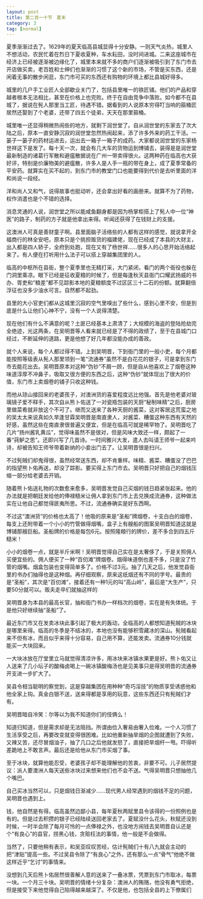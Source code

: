 ```yaml
---
layout: post
title: 第二百一十节　夏末
category: 3
tag: [normal]
---
```


夏季渐渐过去了。1629年的夏天临高县城显得十分安静。一则天气炎热，城里人不想活动，农民忙着在烈日下夏收夏种，车水耘田，没时间进城。二来这座城市在经济上已经被逐渐被边缘化了，城里本来就不多的商户们逐渐被吸引到了东门市去开店做买卖，老百姓和士绅们也渐渐的习惯了这个新的市场，不管是买东西，还是闲着无事的散步闲逛，东门市可买的东西还有购物的环境上都比县城好得多。

城里的几户手工业匠人全部歇业关门了，包括县里唯一的铁匠铺。他们的产品和穿越者根本无法相比，甚至在价格上也完败。终于在自由竞争中落败。如今都不在县城了，据说在髡人那里当工匠，待遇不错。据看到的人说原本穷得叮当响的箍桶匠居然还娶到了个老婆，还带了四五个徒弟，天天在那里箍桶。

城里唯一还显得稍微热闹些的地方，就剩下润世堂了。自从润世堂的东家去了次大陆之后，原本一直安静沉寂的润世堂忽然热闹起来，添了许多外来的药工干活。一篓子一篓子的药材运进去，运出去一箱子一箱子的成药。大家都说润世堂的东家杨世祥这下是发了。每十天一次，就会有几大车的货物运到博铺去，装得是是润世堂最新制造的诸葛行军散和避瘟散据说在广州一带卖得很火。这两种药在临高也大获好评，特别是价廉物美的避瘟散，许多人是人手一瓶的带在身上，成了夏季常备的平安药。就算实在买不起的，到东门市的教堂门口也能要得到代价是去听里面的洋和尚说一段经。

洋和尚人又和气，说得故事也挺动听，还会拿出好看的画册来。就算不为了药物，权作消遣也是个不错的选择。

消息灵通的人说，润世堂之所以能咸鱼翻身都是因为杨掌柜搭上了髡人中一位“神医”的路子，制药的方子就是他拿出来得。听闻还获得了在钱财上的支援。

这澳洲人可真是善财童子啊。县里面脑子活络些的人都有这样的感觉，就说拿开全福商行的林全安吧，原本只是个挑担贩货的福建佬，现在已经成了本县的大财主，出入都是四人轿子，全府到处跑，现在又有了杨世祥……很多人的心思开始活络起来了。有人便在打听用什么法子可以搭上穿越集团里的人。

临高的中枢所在县衙，整个夏季里也无精打采，大门紧闭，看门的两个衙役也躲在门洞里乘凉。眼下已经是征收夏粮的时候了，但是每逢秋天县衙门口耀武扬威的书办、胥吏和“粮差”都不见踪影本地的夏粮额度不过区区三十二石的份额。就算翻倍浮征也没多少油水可言。自然都不起劲。

县里的大小官吏们都从这城里沉寂的空气里嗅出了些什么，感到心里不安，但是到底是什么让他们心神不宁，没有一个人说得清楚。

现在他们有什么不满意的呢？土匪已经基本上肃清了；大规模的海盗的登陆抢劫完全绝迹，光这两条，在吴明晋等人看来就已经是了不得的政绩了，至于在县城门口经过，不断延伸的道路，更是他想了好几年都没能办成的善政。

就个人来说，每个人都过得不错。上到吴明晋，下到衙门里的一般小吏，每个月都能按照等级表从髡人那里领到一笔“流通券”虽然不是白花花的银子，可是拿到东门市去能花出去。吴明晋原本对这种“伪钞”不屑一顾，但是自从他喜欢上了烟卷这种味道淳厚不冲鼻子，吸取又很方便的东西之后，这种“伪钞”就体现出了很大的价值，东门市上卖烟卷的铺子只收这种钱。

而他从琼山接回来的老婆孩子，对澳洲货的喜爱程度远比他强。首先是他老婆对玻璃镜子爱不释手，其次自从熊卜佑送了一对瓷瓶包装的天厨“秘制味精”之后，厨房里做菜肴就非放这个不可了。继而又送来了各种天厨的酱菜，这对客居这荒蛮之地的吴太太来说真如久旱逢甘霖吴明晋是南直隶人，对酱菜、糟蛋这种东西有天然的好感，虽然这些在南直隶很普遍又便宜，但是在临高可就是稀罕物了。吴明晋吃了几片“扬州酱乳黄瓜”，觉得味虽然不是很对，但是风味大致还一样，颇起了一番“莼鲈之思”。还即兴写了几首诗。一时间雅兴大发，遣人去叫请王师爷一起来吟诗，却被告知王师爷带着新纳的小妾出门去了。让吴明晋很是扫兴。

不过髡贼们却鬼得很，虽然经常送东西，却不肯重样。味精、酱菜、糟蛋没了巴巴的指望熊卜佑再送，却没了踪影。要买得上东门市去。吴明晋只好把自己的烟钱压缩一部分给老婆去开销。

随着熊卜佑送礼物的次数愈来愈多，吴明晋发觉自己买烟的钱日趋紧张起来。他的办法就是把朝廷发给他的俸禄糙米让佣人拿到东门市上去兑换成流通券，这种做法实在让他自己都觉得匪夷所思。不过，流通券确实是好东西啊。

不过这“澳洲货”的价格也太高了！他吸的原来是“圣船”牌烟卷，十支白白的烟卷，每支上还附带着一个小小的竹管做得烟嘴，盒子上有艘船的图案吴明晋知道这就是博铺那艘巨船。圣船牌的价格是每包6元。按照隆粮行的牌价，差不多合到四五斤糙米！

小小的烟卷一点，就是半斤米啊！吴明晋觉得自己实在是太奢侈了，于是关照佣人买便宜些的。佣人便买了一种“百仞滩”牌烟卷。烟得味道倒也差不多，只是没了竹管的烟嘴。烟盒包装也变得简单多了。价格不过3元。抽了几天之后，他发觉县衙里的书办们抽得也是这种烟。再仔细观察，原来这纸烟还有不同的字号。最贵的是“圣船”，其次是“百仞滩”，接着还有一种1元的叫“高山岭”，最后是“大生产”，只要50分就可以。贩夫走卒们就抽这样的

吴明晋身为本县的最高长官，抽和衙门书办一样档次的烟卷，实在是有失体统。于是他只好继续抽“圣船”了。

最近东门市又在发卖冰块此事引起了极大的轰动，全临高的人都想知道髡贼的冰块是哪里来得。临高的冬季是不结冰的，本地也没有能够积雪藏冰的深山。髡贼看起来不但有冰，而且似乎来得十分容易，自己用不算，还能发卖。流通券10分钱就能买一大块回来。

一大块冰放在厅堂里立马就觉得清凉许多，用冰块来冰镇水果更是好。熊卜佑又让人送来了几小坛子的酸梅卤喝上一碗冰镇酸梅汤也是见美事只是得吴明晋的流通券开支进一步扩大了。

吴县令相当聪明的察觉到，这是穿越集团在用种种“奇巧淫技”的物质享受诱惑他和他全家上钩。真金白银不送，送来得都是享用的玩意，这些东西还只有髡贼们才有。

吴明晋暗自冷笑：尔等以为我不知道你们的伎俩么！

知道归知道，但是需求却是无法阻挡。所谓由俭入奢易由奢入俭难。一个人习惯了生活享受之后，再要改变就变得很困难。比如他重新抽旱烟的企图就遭到了失败，又辣又苦，还尽冒烟油子，抽了几口之后他就发怒了，直接把旱烟杆一甩。吓得听差跪地上不敢言声。最后还是给他从东门市买烟了事。

至于冰块，就算他能忍受，老婆孩子却不能理解他的苦衷，非要不可。儿子居然提议：派人要澳洲人每天送些冰块过来想来他们也不会不送。气得吴明晋只想抽他几个嘴巴。

自己买冰当然可以，只是烟钱日渐减少……现代男人经常遇到的烟钱不足的问题，吴明晋也遇到上。

钱，他自然是有得。临高虽然边鄙小县，每年夏秋两赋里县令该得的一份照例也是有的。但是过去积攒的银子已经陆续送回老家去了。夏赋没什么花头，秋赋还没到时候，一时半会除了每月可怜的一点俸禄之外，也没地方闹钱去吴明晋自认还是个“有良心”的县官，捞黑心钱，贪赃枉法的事情，他一般是不会做得。

当然了，只要他稍有表示，和吴亚叹叹苦经，估计髡贼们十有八九就会主动的把“津贴”提高一些。不过吴县令除了“有良心”之外，还有那么一点“骨气”他绝不做这样近乎“乞讨”的事情来。

没想到几天后熊卜佑居然很善解人意的送来了一叠冰票，凭票到东门市取冰，每票一块。一个月三十块。吴明晋的情绪十分复杂：澳洲人的贿赂，他没有勇气拒绝，但是接受下来他觉得自己陷得越来越深了。不仅是他，也包括全县的上下僚属们